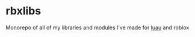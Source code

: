 # rbxlibs
Monorepo of all of my libraries and modules I've made for [luau](https://luau-lang.org) and roblox
